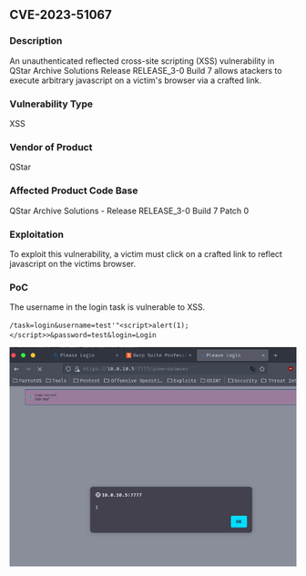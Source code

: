 ## CVE-2023-51067

### Description
An unauthenticated reflected cross-site scripting (XSS) vulnerability in QStar Archive Solutions Release RELEASE_3-0 Build 7 allows atackers to execute arbitrary javascript on a victim's browser via a crafted link.

### Vulnerability Type
XSS

### Vendor of Product
QStar

### Affected Product Code Base
QStar Archive Solutions - Release RELEASE_3-0 Build 7 Patch 0

### Exploitation
To exploit this vulnerability, a victim must click on a crafted link to reflect javascript on the victims browser.

### PoC

The username in the login task is vulnerable to XSS.

`/task=login&username=test'"<script>alert(1);</script>>&password=test&login=Login`

![img4](img/img4.png)